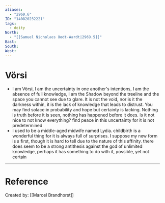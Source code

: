 ```yaml
---
aliases:
  - "2969.6"
ID: "140820232221"
tags:
  - deity
North:
  - "[[Samuel Nicholaes Oodt-Aardt|2969.5]]"
East: 
South: 
West:
---
```

# Vörsi

- I am Vörsi, I am the uncertainty in one another's intentions, I am the absence of full knowledge, I am the Shadow beyond the treeline and the space you cannot see due to glare. It is not the void, nor is it the darkness within, it is the lack of knowledge that leads to distrust. You may find solace in probability and hope but certainty is lacking. Nothing is truth before it is seen, nothing has happened before it does. Is it not nice to not know everything? find peace in this uncertainty for it is not predetermined
- I used to be a middle-aged midwife named Lydia. childbirth is a wonderful thing for it is always full of surprises. I suppose my new form is a first, though it is hard to tell due to the nature of this affinity. there does seem to be a strong antithesis against the god of unlimited knowledge, perhaps it has something to do with it, possible, yet not certain

---

# Reference

Created by: [[Marcel Brandhorst]]